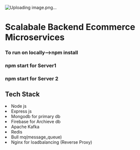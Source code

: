 ![Uploading image.png…]()


<h1>Scalabale Backend Ecommerce Microservices</h1>
<h3>To run on locally-->npm install</h3>
<h3>npm start for Server1</h3>
<h3>npm start for Server 2</h3>

<h2>Tech Stack</h2>
<li>Node js</li>
<li>Express js</li>
<li>Mongodb for primary db</li>
<li>Firebase for Archieve db</li>
<Li>Apache Kafka</Li>
<li>Redis</li>
<li>Bull mq(message_queue)</li>
<li>Nginx for loadbalancing (Reverse Proxy)</li>
